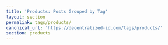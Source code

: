 ```yaml
---
title: 'Products: Posts Grouped by Tag'
layout: section
permalink: tags/products/
canonical_url: 'https://decentralized-id.com/tags/products/'
section: products
---
```

